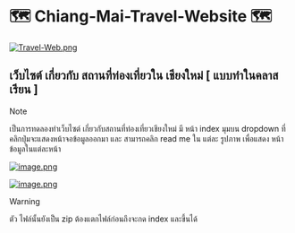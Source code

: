 ﻿# 🗺️ Chiang-Mai-Travel-Website 🗺️

[![Travel-Web.png](https://i.postimg.cc/HnnQmThS/Travel-Web.png)](https://postimg.cc/V0ySBP1M)

## เว็บไซต์ เกี่ยวกับ สถานที่ท่องเที่ยวใน เชียงใหม่ [ แบบทำในคลาสเรียน ]
> [!NOTE]
> เป็นการทดลองทำเว็บไซต์ เกี่ยวกับสถานที่ท่องเที่ยวเชียงใหม่ มี หน้า index มุมบน dropdown ที่ คลิกปุ่มจะแสดงหน้าจอข้อมูลออกมา และ สามารถคลิก read me ใน แต่ละ รูปภาพ เพื่อแสดง หน้าข้อมูลในแต่ละหน้า

[![image.png](https://i.postimg.cc/sxTj7hsc/image.png)](https://postimg.cc/Zvyzh09B)

[![image.png](https://i.postimg.cc/DzRBfjGQ/image.png)](https://postimg.cc/mcNQ8S8h)


> [!WARNING]
> ตัว ไฟล์นั้นยังเป็น zip ต้องแตกไฟล์ก่อนถึงจะกด index และขึ้นได้
